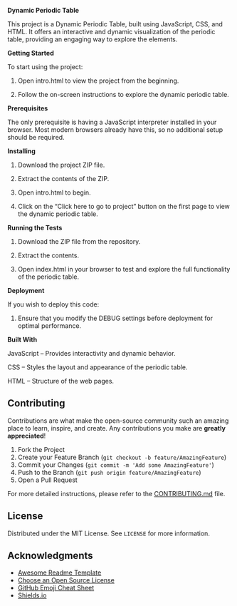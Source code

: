 **Dynamic Periodic Table**

This project is a Dynamic Periodic Table, built using JavaScript, CSS, and HTML. It offers an interactive and dynamic visualization of the periodic table, providing an engaging way to explore the elements.

**Getting Started**

To start using the project:

1. Open intro.html to view the project from the beginning.


2. Follow the on-screen instructions to explore the dynamic periodic table.



**Prerequisites**

The only prerequisite is having a JavaScript interpreter installed in your browser. Most modern browsers already have this, so no additional setup should be required.

**Installing**

1. Download the project ZIP file.


2. Extract the contents of the ZIP.


3. Open intro.html to begin.


4. Click on the “Click here to go to project” button on the first page to view the dynamic periodic table.



**Running the Tests**

1. Download the ZIP file from the repository.


2. Extract the contents.


3. Open index.html in your browser to test and explore the full functionality of the periodic table.



**Deployment**

If you wish to deploy this code:

1. Ensure that you modify the DEBUG settings before deployment for optimal performance.



**Built With**

JavaScript – Provides interactivity and dynamic behavior.

CSS – Styles the layout and appearance of the periodic table.

HTML – Structure of the web pages.


## Contributing

Contributions are what make the open-source community such an amazing place to learn, inspire, and create. Any contributions you make are **greatly appreciated**!

1. Fork the Project
2. Create your Feature Branch (`git checkout -b feature/AmazingFeature`)
3. Commit your Changes (`git commit -m 'Add some AmazingFeature'`)
4. Push to the Branch (`git push origin feature/AmazingFeature`)
5. Open a Pull Request

For more detailed instructions, please refer to the [CONTRIBUTING.md](CONTRIBUTING.md) file.

## License

Distributed under the MIT License. See `LICENSE` for more information.

## Acknowledgments

- [Awesome Readme Template](https://github.com/matiassingers/awesome-readme)
- [Choose an Open Source License](https://choosealicense.com)
- [GitHub Emoji Cheat Sheet](https://www.webpagefx.com/tools/emoji-cheat-sheet)
- [Shields.io](https://shields.io/)




